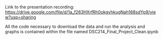 Link to the presentation recording: https://drive.google.com/file/d/1a_f263HXrfRh0okgyhkugNah168sdYp9/view?usp=sharing

All the code necessary to download the data and run the analysis and graphs is contained within the file named DSC214_Final_Project_Clean.ipynb
